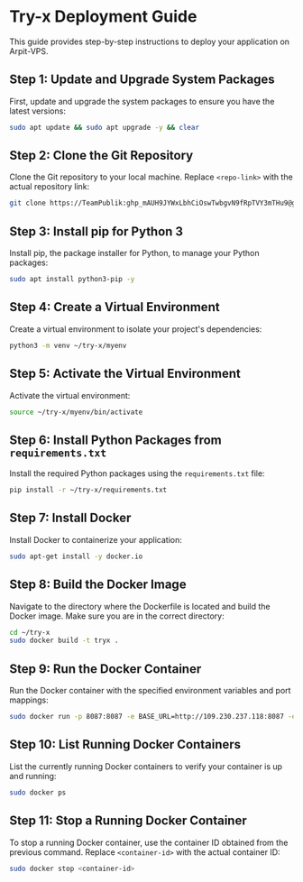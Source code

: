 # Try-x Deployment Guide

This guide provides step-by-step instructions to deploy your application on Arpit-VPS.

## Step 1: Update and Upgrade System Packages
First, update and upgrade the system packages to ensure you have the latest versions:
```sh
sudo apt update && sudo apt upgrade -y && clear
```

## Step 2: Clone the Git Repository
Clone the Git repository to your local machine. Replace `<repo-link>` with the actual repository link:
```sh
git clone https://TeamPublik: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@github.com/TeamPublik/try-x
```

## Step 3: Install pip for Python 3
Install pip, the package installer for Python, to manage your Python packages:
```sh
sudo apt install python3-pip -y
```

## Step 4: Create a Virtual Environment
Create a virtual environment to isolate your project's dependencies:
```sh
python3 -m venv ~/try-x/myenv
```

## Step 5: Activate the Virtual Environment
Activate the virtual environment:
```sh
source ~/try-x/myenv/bin/activate
```

## Step 6: Install Python Packages from `requirements.txt`
Install the required Python packages using the `requirements.txt` file:
```sh
pip install -r ~/try-x/requirements.txt
```

## Step 7: Install Docker
Install Docker to containerize your application:
```sh
sudo apt-get install -y docker.io
```

## Step 8: Build the Docker Image
Navigate to the directory where the Dockerfile is located and build the Docker image. Make sure you are in the correct directory:
```sh
cd ~/try-x
sudo docker build -t tryx .
```

## Step 9: Run the Docker Container
Run the Docker container with the specified environment variables and port mappings:
```sh
sudo docker run -p 8087:8087 -e BASE_URL=http://109.230.237.118:8087 -e PORT=8087 tryx
```

## Step 10: List Running Docker Containers
List the currently running Docker containers to verify your container is up and running:
```sh
sudo docker ps
```

## Step 11: Stop a Running Docker Container
To stop a running Docker container, use the container ID obtained from the previous command. Replace `<container-id>` with the actual container ID:
```sh
sudo docker stop <container-id>
```


